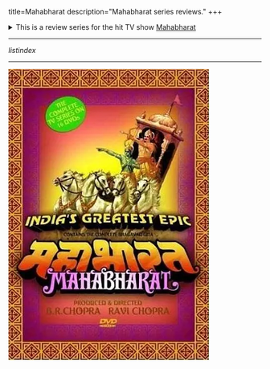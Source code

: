 title=Mahabharat
description="Mahabharat series reviews."
+++
<details>
<summary>This is a review series for the hit TV show <a href="https://www.imdb.com/title/tt0158417/">Mahabharat</a> 
</summary>
<p>
It is close to my heart as
it was being rerun when I was a child and I remember watching it everyday. This
series started as an attempt to provide a reading companion with the TV series.
It is inspired by Alan Sepinwall's reviews for *The wire*. Of course, both the shows
are vastly different, but I think I will be able to do this justice. This show is about
the Indian epic Mahabharat, and it is nearly identical with the source material, with a few
hiccups here and there. It is ingrained in the culture of India as the show that
everyone watched when they were kids. No matter the generation, at some point in time 
this show has always aired on TV since 1988. I hope these episode reviews will
serve 
as a faithful reading companion when you watch the show. 

**P.S. These reviews only cover the actual show with 94 episodes and not the
pre-sequel-prequels that came in the 90s because they were clearly a cashgrab
riding on the success of the original.**
<p></details>

-----

$listindex$

-----
![Mahabharat 1988 TV show box cover](/static/images/mahabharat_index.webp)

